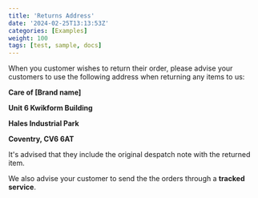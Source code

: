 ```yaml
---
title: 'Returns Address'
date: '2024-02-25T13:13:53Z'
categories: [Examples]
weight: 100
tags: [test, sample, docs]
---
```

When you customer wishes to return their order, please advise your customers to use the following address when returning any items to us:

**Care of [Brand name]**

**Unit 6 Kwikform Building**

**Hales Industrial Park**

**Coventry, CV6 6AT**

It's advised that they include the original despatch note with the returned item.

We also advise your customer to send the the orders through a **tracked service**.
